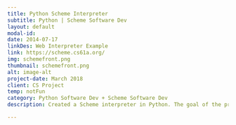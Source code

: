 ```yaml
---
title: Python Scheme Interpreter 
subtitle: Python | Scheme Software Dev 
layout: default
modal-id: 
date: 2014-07-17
linkDes: Web Interpreter Example
link: https://scheme.cs61a.org/
img: schemefront.png
thumbnail: schemefront.png
alt: image-alt
project-date: March 2018
client: CS Project
temp: notFun
category: Python Software Dev + Scheme Software Dev 
description: Created a Scheme interpreter in Python. The goal of the project was to create an interpreter that had all the functionality of the web interpreter in the picture and linked below. I learned the intricacies of Python and mastered the syntax of Scheme. Unfortunately the Github is forced to be private because it's a class project; shoot me an email if you have any specific questions!

---
```

